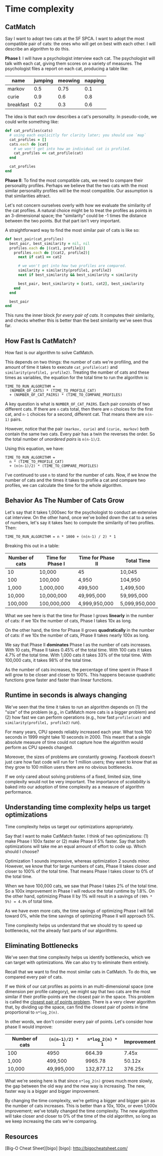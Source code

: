 # Time complexity

## CatMatch

Say I want to adopt two cats at the SF SPCA. I want to adopt the most
compatible pair of cats: the ones who will get on best with each other.
I will describe an algorithm to do this.

**Phase I**: I will have a psychologist interview each cat. The
psychologist will talk with each cat, giving them scores on a variety
of measures. The psychologist files a report on each cat, producing a
table like:

name     |jumping|meowing|napping
---------|-------|-------|------
markov   |0.5    |0.75   |0.1
curie    |0.9    |0.6    |0.8
breakfast|0.2    |0.3    |0.6

The idea is that each row describes a cat's personality. In
pseudo-code, we could write something like:

```ruby
def cat_profiles(cats)
  # using each explicitly for clarity later; you should use `map`
  cat_profiles = []
  cats.each do |cat|
    # we won't get into how an individual cat is profiled.
    cat_profiles << cat_profile(cat)
  end

  cat_profiles
end
```

**Phase II**: To find the most compatible cats, we need to compare
their personality profiles. Perhaps we believe that the two cats with
the most similar personality profiles will be the most compatible. Our
assumption is that similarities attract.

Let's not concern ourselves overly with how we evaluate the similarity
of the cat profiles. A natural choice might be to treat the profiles
as points in an 3-dimensional space; the "similarity" could be -1
times the distance between the two points. But that part isn't very
important.

A straightforward way to find the most similar pair of cats is like so:

```ruby
def best_pair(cat_profiles)
  best_pair, best_similarity = nil, nil
  profiles.each do |(cat1, profile1)|
    profiles.each do |(cat2, profile2)|
      next if cat1 == cat2

      # we won't get into how two profiles are compared.
      similarity = similarity(profile1, profile2)
      next if best_similarity && best_similarity < similarity

      best_pair, best_similarity = [cat1, cat2], best_similarity
    end
  end

  best_pair
end
```

This runs the inner block *for every pair of cats*. It computes their
similarity, and checks whether this is better than the best similarity
we've seen thus far.

## How Fast Is CatMatch?

How fast is our algorithm to solve CatMatch.

This depends on two things: the number of cats we're profiling, and
the amount of time it takes to execute `cat_profile(cat)` and
`similarity(profile1, profile2)`. Treating the number of cats and
these times as variables, the equation for the total time to run the
algorithm is:

```
TIME_TO_RUN_ALGORITHM =
  (NUMBER_OF_CATS) * (TIME_TO_PROFILE_CAT)
  + (NUMBER_OF_CAT_PAIRS) * (TIME_TO_COMPARE_PROFILES)
```

A key question is what is `NUMBER_OF_CAT_PAIRS`. Each pair consists of
two different cats. If there are `n` cats total, then there are `n`
choices for the first cat, and `n-1` choices for a second, different
cat. That means there are `n(n-1)` pairs.

However, notice that the pair `(markov, curie)` and `(curie, markov)`
both contain the same two cats. Every pair has a twin the reverses the
order. So the total number of *unordered pairs* is `n(n-1)/2`.

Using this equation, we have:

```
TIME_TO_RUN_ALGORITHM =
  n * (TIME_TO_PROFILE_CAT)
  + (n(n-1)/2) * (TIME_TO_COMPARE_PROFILES)
```

I've continued to use `n` to stand for the number of cats. Now, if we
know the number of cats and the times it takes to profile a cat and
compare two profiles, we can calculate the time for the whole
algorithm.

## Behavior As The Number of Cats Grow

Let's say that it takes 1,000sec for the psychologist to conduct an
extensive cat interview. On the other hand, once we've boiled down the
cat to a series of numbers, let's say it takes 1sec to compute the
similarity of two profiles. Then:

    TIME_TO_RUN_ALGORITHM = n * 1000 + (n(n-1) / 2) * 1

Breaking this out in a table:

Number of cats|Time for Phase I|Time for Phase II|Total Time
--------------|----------------|-----------------|----------
10            |10,000          |45               |10,045
100           |100,000         |4,950            |104,950
1,000         |1,000,000       |499,500          |1,499,500
10,000        |10,000,000      |49,995,000       |59,995,000
100,000       |100,000,000     |4,999,950,000    |5,099,950,000

What we see here is that the time for Phase I grows **linearly** in
the number of cats: if we 10x the number of cats, Phase I takes 10x as
long.

On the other hand, the time for Phase II grows **quadratically** in
the number of cats: if we 10x the number of cats, Phase II takes
nearly 100x as long.

We say that Phase II **dominates** Phase I as the number of cats
increases. With 10 cats, Phase II takes 0.45% of the total time. With
100 cats it takes 4.7% of the total time. With 1,000 cats it takes 33%
of the total time. With 100,000 cats, it takes 98% of the total time.

As the number of cats increases, the percentage of time spent in Phase
II will grow to be closer and closer to 100%. This happens because
quadratic functions grow faster and faster than linear functions.

## Runtime in seconds is always changing

We've seen that the time it takes to run an algorithm depends on (1)
the "size" of the problem (e.g., in CatMatch more cats is a bigger
problem) and (2) how fast we can perform operations (e.g., how fast
`profile(cat)` and `similarity(profile1, profile2)` run).

For many years, CPU speeds reliably increased each year. What took 100
seconds in 1999 might take 10 seconds in 2000. This meant that a
single absolute measure of time could not capture how the algorithm
would perform as CPU speeds changed.

Moreover, the sizes of problems are constantly growing. Facebook
doesn't just care how fast code will run for 1 million users; they
want to know that as they grow to 100 million users there are no
obvious bottlenecks.

If we only cared about solving problems of a fixed, limited size, time
complexity would not be very important. The importance of
*scalability* is baked into our adoption of time complexity as a
measure of algorithm performance.

## Understanding time complexity helps us target optimizations

Time complexity helps us target our optimizations appropriately.

Say that I want to make CatMatch faster. I think of two optimizations:
(1) make Phase I 100x faster or (2) make Phase II 5% faster. Say that
both optimizations will take me an equal amount of effort to code up.
Which should I choose?

Optimization 1 sounds impressive, whereas optimization 2 sounds minor.
However, we know that for large numbers of cats, Phase II takes closer
and closer to 100% of the total time. That means Phase I takes closer
to 0% of the total time.

When we have 100,000 cats, we saw that Phase I takes 2% of the total
time. So a 100x improvement in Phase I will reduce the total runtime
by 1.8%. On the other hand, optimizing Phase II by 1% will result in a
savings of `(98% * 5%) = 4.9%` of total time.

As we have even more cats, the time savings of optimizing Phase I will
fall toward 0%, while the time savings of optimizing Phase II will
approach 5%.

Time complexity helps us understand that we should try to speed up
bottlenecks, not the already fast parts of our algorithms.

## Eliminating Bottlenecks

We've seen that time complexity helps us identify bottlenecks, which
we can target with optimizations. We can also try to eliminate them
entirely.

Recall that we want to find the most similar cats in CatMatch. To do
this, we compared every pair of cats.

If we think of our cat profiles as points in an multi-dimensional
space (one dimension per profile category), we might say that two cats
are the most similar if their profile-points are the closest pair in
the space. This problem is called the [closest pair of points
problem][closest-pair]. There is a very clever algorithm that, by
dividing up the space, can find the closest pair of points in
time proportional to `n*log_2(n)`.

In other words, we don't consider every pair of points. Let's consider
how phase II would improve:

Number of cats|`(n(n-1)/2) * 1`|`n*log_2(n) * 1`|Improvement
--------------|----------------|--------------|-----------
100           |4950            |664.39        |7.45x
1,000         |499,500         |9965.78       |50.12x
10,000        |49,995,000      |132,877.12    |376.25x

What we're seeing here is that since `n*log_2(n)` grows much more
slowly, the gap between the old way and the new way is increasing. The
new, faster way is a bigger and bigger improvement.

By changing the time complexity, we're getting a bigger and bigger
gain as the number of cats increases. This is better than a 10x, 100x,
or even 1,000x improvement; we've totally changed the time complexity.
The new algorithm will take closer and closer to 0% of the time of the
old algorithm, so long as we keep increasing the cats we're comparing.

[closest-pair]: http://en.wikipedia.org/wiki/Closest_pair_of_points_problem

## Resources

[Big-O Cheat Sheet][bigo]
[bigo]: http://bigocheatsheet.com/
